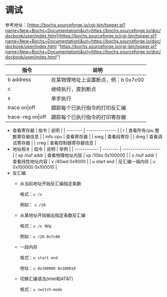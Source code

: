 # 调试

参考地址：[https://bochs.sourceforge.io/cgi-bin/topper.pl?name=New+Bochs+Documentation\&url=https://bochs.sourceforge.io/doc/docbook/user/index.html](https://bochs.sourceforge.io/cgi-bin/topper.pl?name=New+Bochs+Documentation\&url=https://bochs.sourceforge.io/doc/docbook/user/index.html "https://bochs.sourceforge.io/cgi-bin/topper.pl?name=New+Bochs+Documentation\&url=https://bochs.sourceforge.io/doc/docbook/user/index.html")

| 指令                | 说明                     |
| ----------------- | ---------------------- |
| b address         | 在某物理地址上设置断点，例：b 0x7c00 |
| c                 | 继续执行，直到断点              |
| s                 | 单步执行                   |
| trace on\|off     | 跟踪每个已执行指令的打印反汇编        |
| trace-reg on\|off | 跟踪每个已执行指令的打印寄存器        |

-   查看寄存器
    | 指令       | 说明              |
    | -------- | --------------- |
    | r        | 查看所有cpu 整数寄存器信息 |
    | info cpu | 查看寄存器           |
    | sreg     | 查看段寄存           |
    | dreg     | 查看调试寄存器         |
    | creg     | 查看控制器寄存器信息      |
-   地址相关
    | 指令           | 说明       | 举例                  |
    | ------------ | -------- | ------------------- |
    | xp /nuf addr | 查看物理地址内容 | xp /10bx 0x100000   |
    | x /nuf addr  | 查看线性地址内容 | x /40wd 0x9000      |
    | u start end  | 反汇编一端内存  | u 0x100000 0x100010 |
-   反汇编
    -   从当前地址开始反汇编指定条数

        格式：`u /x`

        例如： `u /20`
    -   从某地址开始输出指定条数反汇编

        格式：`u /x 地址`

        例如：`u /20 0x7c00`
    -   一段内存

        格式：`u start end`

        地址：`u 0x100000 0x100010`
    -   切换汇编语法(intel和AT\&T)

        格式：`u switch-mode`
